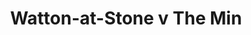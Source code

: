 ---
year: "1992"
serialNumber: "0155" 
game: "Watton-at-Stone"
title: "Watton-at-Stone v The Min"
gameLocation: "The Meadow"
gameDate: "/1992"
shortReport: ""
result: ""
resultType: ""
type: "game"
---